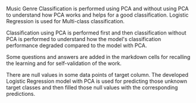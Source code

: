 Music Genre Classification is performed using PCA and without using PCA to understand how PCA works and helps for a good classification. 
Logistic Regression is used for Multi-class classification.

Classification using PCA is performed first and then classification without PCA is performed to understand how the model's classification performance degraded compared to the model with PCA.

Some questions and answers are added in the markdown cells for recalling the learning and for self-validation of the work.

There are null values in some data points of target column. 
The developed Logistic Regression model with PCA is used for predicting those unknown target classes and then filled those null values with the corresponding predictions. 
